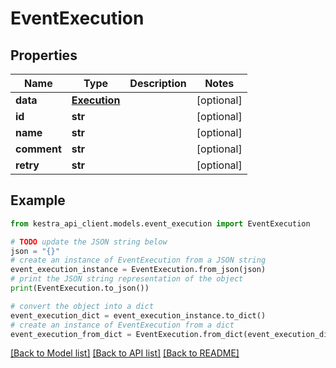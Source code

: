 # EventExecution


## Properties

Name | Type | Description | Notes
------------ | ------------- | ------------- | -------------
**data** | [**Execution**](Execution.md) |  | [optional] 
**id** | **str** |  | [optional] 
**name** | **str** |  | [optional] 
**comment** | **str** |  | [optional] 
**retry** | **str** |  | [optional] 

## Example

```python
from kestra_api_client.models.event_execution import EventExecution

# TODO update the JSON string below
json = "{}"
# create an instance of EventExecution from a JSON string
event_execution_instance = EventExecution.from_json(json)
# print the JSON string representation of the object
print(EventExecution.to_json())

# convert the object into a dict
event_execution_dict = event_execution_instance.to_dict()
# create an instance of EventExecution from a dict
event_execution_from_dict = EventExecution.from_dict(event_execution_dict)
```
[[Back to Model list]](../README.md#documentation-for-models) [[Back to API list]](../README.md#documentation-for-api-endpoints) [[Back to README]](../README.md)



